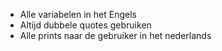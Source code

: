 * Alle variabelen in het Engels
* Altijd dubbele quotes gebruiken
* Alle prints naar de gebruiker in het nederlands
